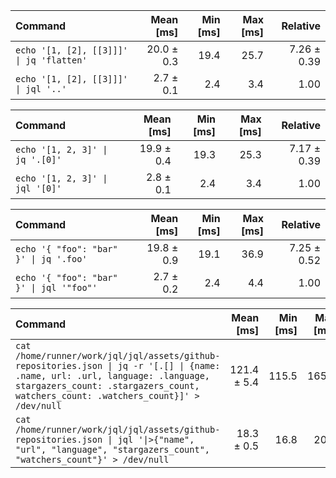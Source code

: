 | Command | Mean [ms] | Min [ms] | Max [ms] | Relative |
|:---|---:|---:|---:|---:|
| `echo '[1, [2], [[3]]]' \| jq 'flatten'` | 20.0 ± 0.3 | 19.4 | 25.7 | 7.26 ± 0.39 |
| `echo '[1, [2], [[3]]]' \| jql '..'` | 2.7 ± 0.1 | 2.4 | 3.4 | 1.00 |

| Command | Mean [ms] | Min [ms] | Max [ms] | Relative |
|:---|---:|---:|---:|---:|
| `echo '[1, 2, 3]' \| jq '.[0]'` | 19.9 ± 0.4 | 19.3 | 25.3 | 7.17 ± 0.39 |
| `echo '[1, 2, 3]' \| jql '[0]'` | 2.8 ± 0.1 | 2.4 | 3.4 | 1.00 |

| Command | Mean [ms] | Min [ms] | Max [ms] | Relative |
|:---|---:|---:|---:|---:|
| `echo '{ "foo": "bar" }' \| jq '.foo'` | 19.8 ± 0.9 | 19.1 | 36.9 | 7.25 ± 0.52 |
| `echo '{ "foo": "bar" }' \| jql '"foo"'` | 2.7 ± 0.2 | 2.4 | 4.4 | 1.00 |

| Command | Mean [ms] | Min [ms] | Max [ms] | Relative |
|:---|---:|---:|---:|---:|
| `cat /home/runner/work/jql/jql/assets/github-repositories.json \| jq -r '[.[] \| {name: .name, url: .url, language: .language, stargazers_count: .stargazers_count, watchers_count: .watchers_count}]' > /dev/null` | 121.4 ± 5.4 | 115.5 | 165.5 | 6.64 ± 0.34 |
| `cat /home/runner/work/jql/jql/assets/github-repositories.json \| jql '\|>{"name", "url", "language", "stargazers_count", "watchers_count"}' > /dev/null` | 18.3 ± 0.5 | 16.8 | 20.6 | 1.00 |

